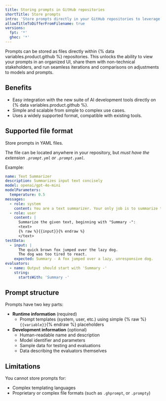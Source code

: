 ```yaml
---
title: Storing prompts in GitHub repositories
shortTitle: Store prompts
intro: 'Store prompts directly in your GitHub repositories to leverage automated text summarization and other AI-driven functionalities.'
allowTitleToDifferFromFilename: true
versions:
  fpt: '*'
  ghec: '*'
---
```


Prompts can be stored as files directly within {% data variables.product.github %} repositories. This unlocks the ability to view your prompts in an organized UI, share them with non-technical stakeholders, and run seamless iterations and comparisons on adjustments to models and prompts.

## Benefits

* Easy integration with the new suite of AI development tools directly on {% data variables.product.github %}.
* Simple and scalable from simple to complex use cases.
* Uses a widely supported format, compatible with existing tools.

## Supported file format

Store prompts in YAML files.

The file can be located anywhere in your repository, but _must have the extension `.prompt.yml` or `.prompt.yaml`._

Example:

``` yaml copy
name: Text Summarizer
description: Summarizes input text concisely
model: openai/gpt-4o-mini
modelParameters:
  temperature: 0.5
messages:
  - role: system
    content: You are a text summarizer. Your only job is to summarize text given to you.
  - role: user
    content: |
      Summarize the given text, beginning with "Summary -":
      <text>
      {% raw %}{{input}}{% endraw %}
      </text>
testData:
  - input: |
      The quick brown fox jumped over the lazy dog.
      The dog was too tired to react.
    expected: Summary - A fox jumped over a lazy, unresponsive dog.
evaluators:
  - name: Output should start with 'Summary -'
    string:
      startsWith: 'Summary -'
```

## Prompt structure

Prompts have two key parts:

* **Runtime information** (required)
  * Prompt templates (system, user, etc.) using simple {% raw %}`{{variable}}`{% endraw %} placeholders
* **Development information** (optional)
  * Human-readable name and description
  * Model identifier and parameters
  * Sample data for testing and evaluations
  * Data describing the evaluators themselves

## Limitations

You cannot store prompts for:

* Complex templating languages
* Proprietary or complex file formats (such as `.ghprompt`, or `.prompty`)
